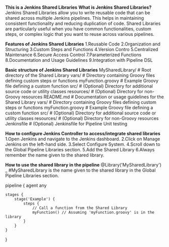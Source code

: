 **This is a Jenkins Shared Libraries**
**What is Jenkins Shared Libraries?**
 Jenkins Shared Libraries allow you to write reusable code that can be shared across multiple Jenkins pipelines. This helps in maintaining consistent functionality and reducing duplication of code. Shared Libraries are particularly useful when you have common functionalities, custom steps, or complex logic that you want to reuse across various pipelines.

**Features of Jenkins Shared Libraries**
 1.Reusable Code
 2.Organization and Structuring
 3.Custom Steps and Functions
 4.Version Contro
 5.Centralized Maintenance
 6.Secure Access Control
 7.Parameterized Functions
 8.Documentation and Usage Guidelines
 9.Integration with Pipeline DSL

 **Basic structure of Jenkins Shared Libraries**
  MySharedLibrary/             # Root directory of the Shared Library
  vars/                      # Directory containing Groovy files defining custom steps or functions
    myFunction.groovy        # Example Groovy file defining a custom function
  src/                       # (Optional) Directory for additional source code or utility classes
  resources/                 # (Optional) Directory for non-Groovy resources
  README.md                  # Documentation or usage guidelines for the Shared Library
  vars/                      # Directory containing Groovy files defining custom steps or functions
    myFunction.groovy        # Example Groovy file defining a custom function
  src/                       # (Optional) Directory for additional source code or utility classes
  resources/                 # (Optional) Directory for non-Groovy resources
  Jenkinsfile                # (Optional) Jenkinsfile for Pipeline Unit testing

**How to configure Jenkins Controller to access/integrate shared libraries**
 1.Open Jenkins and navigate to the Jenkins dashboard.
 2.Click on Manage Jenkins on the left-hand side.
 3.Select Configure System.
 4.Scroll down to the Global Pipeline Libraries section.
 5.Add the Shared Library
 6.Always remember the name given to the shared library.

**How to use the shared library in the pipeline**
 @Library('MySharedLibrary') _  #MySharedLibrary is the name given to the shared library in the Global Pipeline Libraries section.

pipeline {
    agent any
    
    stages {
        stage('Example') {
            steps {
                // Call a function from the Shared Library
                myFunction() // Assuming 'myFunction.groovy' is in the library
            }
        }
    }
}


